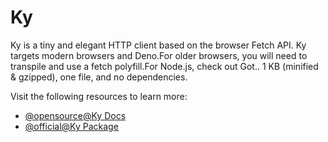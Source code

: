 # Ky

Ky is a tiny and elegant HTTP client based on the browser Fetch API. Ky targets modern browsers and Deno.For older browsers, you will need to transpile and use a fetch polyfill.For Node.js, check out Got.. 1 KB (minified & gzipped), one file, and no dependencies.

Visit the following resources to learn more:

- [@opensource@Ky Docs](https://github.com/sindresorhus/ky)
- [@official@Ky Package](https://www.npmjs.com/package/ky/v/0.9.0)
